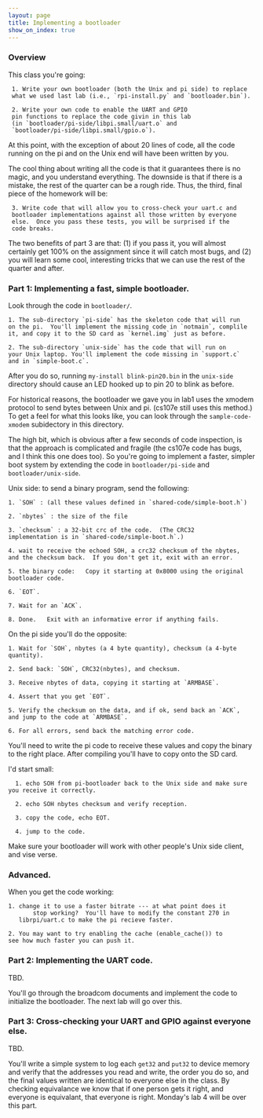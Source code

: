 ```yaml
---
layout: page
title: Implementing a bootloader
show_on_index: true
---
```


### Overview
	
This class you're going:

     1. Write your own bootloader (both the Unix and pi side) to replace
     what we used last lab (i.e., `rpi-install.py` and `bootloader.bin`).

     2. Write your own code to enable the UART and GPIO
     pin functions to replace the code givin in this lab
     (in `bootloader/pi-side/libpi.small/uart.o` and
     `bootloader/pi-side/libpi.small/gpio.o`).


At this point, with the exception of about 20 lines of code, all the
code running on the pi and on the Unix end will have been written by you.

The cool thing about writing all the code is that it guarantees there is
no magic, and you understand everything.    The downside is that if there
is a mistake, the rest of the quarter can be a rough ride.   Thus,
the third, final piece of the homework will be:

     3. Write code that will allow you to cross-check your uart.c and
     bootloader implementations against all those written by everyone
     else.  Once you pass these tests, you will be surprised if the
     code breaks.

The two benefits of part 3 are that: (1) if you pass it, you will almost
certainly get 100% on the assignment since it will catch most bugs,
and (2) you will learn some cool, interesting tricks that we can use
the rest of the quarter and after.


### Part 1: Implementing a fast, simple bootloader.


Look through the code in `bootloader/`.  

	1. The sub-directory `pi-side` has the skeleton code that will run 
	on the pi.  You'll implement the missing code in `notmain`, complile
	it, and copy it to the SD card as `kernel.img` just as before.

	2. The sub-directory `unix-side` has the code that will run on
	your Unix laptop. You'll implement the code missing in `support.c`
	and in `simple-boot.c`.

After you do so, running `my-install blink-pin20.bin` in the `unix-side`
directory should cause an LED  hooked up to pin 20 to blink as before.

For historical reasons, the bootloader we gave you in lab1 uses the
xmodem protocol to send bytes between Unix and pi.  (cs107e still uses
this method.)  
To get a feel for what this looks like, 
you can
look through the `sample-code-xmodem` subidectory in this directory.

The high bit, which is obvious after a few seconds of code inspection,
is that the approach is 
complicated and fragile (the cs107e code has bugs,
and I think this one does too).  So you're going to implement a faster,
simpler boot system by extending the code in `bootloader/pi-side` and
`bootloader/unix-side`.

Unix side: to send a binary program, send the following:

	1. `SOH` : (all these values defined in `shared-code/simple-boot.h`)

 	2. `nbytes` : the size of the file

	3. `checksum` : a 32-bit crc of the code.  (The CRC32
	implementation is in `shared-code/simple-boot.h`.)

	4. wait to receive the echoed SOH, a crc32 checksum of the nbytes,
	and the checksum back.  If you don't get it, exit with an error.

	5. the binary code:   Copy it starting at 0x8000 using the original
	bootloader code.

	6. `EOT`.

	7. Wait for an `ACK`.

	8. Done.   Exit with an informative error if anything fails.

On the pi side you'll do the opposite:

	1. Wait for `SOH`, nbytes (a 4 byte quantity), checksum (a 4-byte
	quantity).

	2. Send back: `SOH`, CRC32(nbytes), and checksum.

	3. Receive nbytes of data, copying it starting at `ARMBASE`.

	4. Assert that you get `EOT`.

	5. Verify the checksum on the data, and if ok, send back an `ACK`,
	and jump to the code at `ARMBASE`.

	6. For all errors, send back the matching error code.

You'll need to write the pi code to receive these values and copy the
binary to the right place.  After compiling you'll have to copy onto
the SD card. 
 
I'd start small: 

      1. echo SOH from pi-bootloader back to the Unix side and make sure
	you receive it correctly.

      2. echo SOH nbytes checksum and verify reception.

      3. copy the code, echo EOT.

      4. jump to the code.


Make sure your bootloader will work with other people's Unix side client,
and vise verse.

### Advanced.

When you get the code working:

   	1. change it to use a faster bitrate --- at what point does it 
       	   stop working?  You'll have to modify the constant 270 in 
	   librpi/uart.c to make the pi recieve faster.

	2. You may want to try enabling the cache (enable_cache()) to 
	see how much faster you can push it.

### Part 2: Implementing the UART code.

TBD.

You'll go through the broadcom documents and implement the code to initialize
the bootloader.  The next lab will go over this.

### Part 3: Cross-checking your UART and GPIO against everyone else.

TBD.

You'll write a simple system to log each `get32` and `put32` to device
memory and verify that the addresses you read and write, the order you
do so, and the final values written are identical to everyone else in the class.
By checking equivalance we know that if one 
person gets it right, and everyone is equivalant, that everyone is right.
Monday's lab 4 will be over this part.
